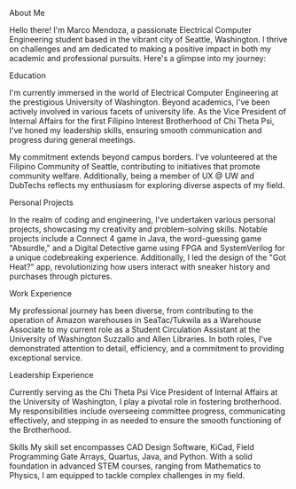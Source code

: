 About Me

Hello there! I'm Marco Mendoza, a passionate Electrical Computer Engineering student based in the vibrant city of Seattle, Washington. I thrive on challenges and am dedicated to making a positive impact in both my academic and professional pursuits. Here's a glimpse into my journey:

Education

I'm currently immersed in the world of Electrical Computer Engineering at the prestigious University of Washington. Beyond academics, I've been actively involved in various facets of university life. As the Vice President of Internal Affairs for the first Filipino Interest Brotherhood of Chi Theta Psi, I've honed my leadership skills, ensuring smooth communication and progress during general meetings.

My commitment extends beyond campus borders. I've volunteered at the Filipino Community of Seattle, contributing to initiatives that promote community welfare. Additionally, being a member of UX @ UW and DubTechs reflects my enthusiasm for exploring diverse aspects of my field.

Personal Projects

In the realm of coding and engineering, I've undertaken various personal projects, showcasing my creativity and problem-solving skills. Notable projects include a Connect 4 game in Java, the word-guessing game "Absurdle," and a Digital Detective game using FPGA and SystemVerilog for a unique codebreaking experience. Additionally, I led the design of the "Got Heat?" app, revolutionizing how users interact with sneaker history and purchases through pictures.

Work Experience

My professional journey has been diverse, from contributing to the operation of Amazon warehouses in SeaTac/Tukwila as a Warehouse Associate to my current role as a Student Circulation Assistant at the University of Washington Suzzallo and Allen Libraries. In both roles, I've demonstrated attention to detail, efficiency, and a commitment to providing exceptional service.

Leadership Experience

Currently serving as the Chi Theta Psi Vice President of Internal Affairs at the University of Washington, I play a pivotal role in fostering brotherhood. My responsibilities include overseeing committee progress, communicating effectively, and stepping in as needed to ensure the smooth functioning of the Brotherhood.

Skills
My skill set encompasses CAD Design Software, KiCad, Field Programming Gate Arrays, Quartus, Java, and Python. With a solid foundation in advanced STEM courses, ranging from Mathematics to Physics, I am equipped to tackle complex challenges in my field.
